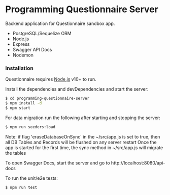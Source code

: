 # Programming Questionnaire Server

Backend application for Questionnaire sandbox app.
  - PostgreSQL/Sequelize ORM
  - Node.js
  - Express
  - Swagger API Docs
  - Nodemon

### Installation

Questionnaire requires [Node.js](https://nodejs.org/) v10+ to run.

Install the dependencies and devDependencies and start the server:

```sh
$ cd programming-questionnaire-server
$ npm install -d
$ npm start
```

For data migration run the following after starting and stopping the server:

```sh
$ npm run seeders:load
```
Note: if flag 'eraseDatabaseOnSync' in the ~/src/app.js is set to true, then all DB Tables and Records
will be flushed on any server restart
Once the app is started for the first time, the sync method in ~/src/app.js will migrate the tables

To open Swagger Docs, start the server and go to http://localhost:8080/api-docs

To run the unit/e2e tests:

```sh
$ npm run test
```
